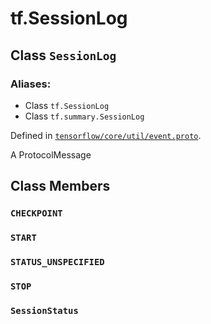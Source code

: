 <div itemscope itemtype="http://developers.google.com/ReferenceObject">
<meta itemprop="name" content="tf.SessionLog" />
<meta itemprop="property" content="CHECKPOINT"/>
<meta itemprop="property" content="START"/>
<meta itemprop="property" content="STATUS_UNSPECIFIED"/>
<meta itemprop="property" content="STOP"/>
<meta itemprop="property" content="SessionStatus"/>
</div>

# tf.SessionLog

## Class `SessionLog`



### Aliases:

* Class `tf.SessionLog`
* Class `tf.summary.SessionLog`



Defined in [`tensorflow/core/util/event.proto`](https://www.tensorflow.org/code/tensorflow/core/util/event.proto).

A ProtocolMessage

## Class Members

<h3 id="CHECKPOINT"><code>CHECKPOINT</code></h3>

<h3 id="START"><code>START</code></h3>

<h3 id="STATUS_UNSPECIFIED"><code>STATUS_UNSPECIFIED</code></h3>

<h3 id="STOP"><code>STOP</code></h3>

<h3 id="SessionStatus"><code>SessionStatus</code></h3>

